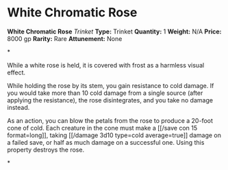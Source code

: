 # White Chromatic Rose

**White Chromatic Rose**
_Trinket_
**Type:** Trinket
**Quantity:** 1
**Weight:** N/A
**Price:** 8000 gp
**Rarity:** Rare
**Attunement:** None

*<p>While a white rose is held, it is covered with frost as a harmless visual effect.

While holding the rose by its stem, you gain resistance to cold damage. If you would take more than 10 cold damage from a single source (after applying the resistance), the rose disintegrates, and you take no damage instead.

As an action, you can blow the petals from the rose to produce a 20-foot cone of cold. Each creature in the cone must make a [[/save con 15 format=long]], taking  [[/damage 3d10 type=cold average=true]] damage on a failed save, or half as much damage on a successful one. Using this property destroys the rose.</p>*